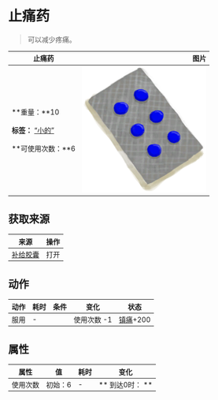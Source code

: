 # 止痛药  
> 可以减少疼痛。  
  
  止痛药  |   图片   
 ----  |  ----:   
 **重量：**10<br><br>**标签：**	[“小的”](tag_Tiny.md)<br><br>**可使用次数：**6  |  ![](Sprite/Painkillers.png)   
  
## 获取来源  
来源  |  操作  
----  |  ----  
[补给胶囊](TV_SupplyCapsule.md)  |  打开  
## 动作  
动作  |  耗时  |  条件  |  变化  |  状态  
----  |  ----  |  ----  |  ----  |  ----  
服用<br>  |  -  |    |  使用次数  -1  |  [镇痛](Analgesia.md)+200  
## 属性   
属性  |  值  |  耗时  |  变化  
----  |  ----  |  ----  |  ----  
使用次数  |  初始：6  |  -  |  ** 到达0时： **  
